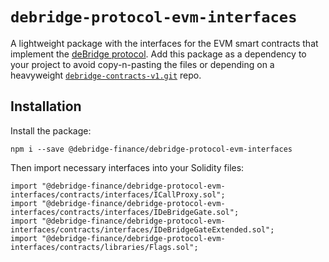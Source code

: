 # `debridge-protocol-evm-interfaces`

A lightweight package with the interfaces for the EVM smart contracts that implement the [deBridge protocol](https://debridge.finance). Add this package as a dependency to your project to avoid copy-n-pasting the files or depending on a heavyweight [`debridge-contracts-v1.git`](https://github.com/debridge-finance/debridge-contracts-v1) repo.

## Installation

Install the package:

```
npm i --save @debridge-finance/debridge-protocol-evm-interfaces
```

Then import necessary interfaces into your Solidity files:

```sol
import "@debridge-finance/debridge-protocol-evm-interfaces/contracts/interfaces/ICallProxy.sol";
import "@debridge-finance/debridge-protocol-evm-interfaces/contracts/interfaces/IDeBridgeGate.sol";
import "@debridge-finance/debridge-protocol-evm-interfaces/contracts/interfaces/IDeBridgeGateExtended.sol";
import "@debridge-finance/debridge-protocol-evm-interfaces/contracts/libraries/Flags.sol";
```
